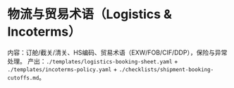 # 物流与贸易术语（Logistics & Incoterms）

内容：订舱/截关/清关、HS编码、贸易术语（EXW/FOB/CIF/DDP），保险与异常处理。
产出：`./templates/logistics-booking-sheet.yaml` + `./templates/incoterms-policy.yaml` + `./checklists/shipment-booking-cutoffs.md`。

